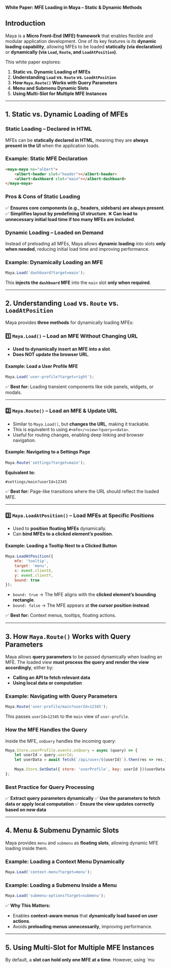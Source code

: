 **White Paper: MFE Loading in Maya – Static & Dynamic Methods**

## **Introduction**
Maya is a **Micro Front-End (MFE) framework** that enables flexible and modular application development. One of its key features is its **dynamic loading capability**, allowing MFEs to be loaded **statically (via declaration)** or **dynamically (via `Load`, `Route`, and `LoadAtPosition`)**.

This white paper explores:
1. **Static vs. Dynamic Loading of MFEs**
2. **Understanding `Load` vs. `Route` vs. `LoadAtPosition`**
3. **How `Maya.Route()` Works with Query Parameters**
4. **Menu and Submenu Dynamic Slots**
5. **Using Multi-Slot for Multiple MFE Instances**

---
## **1. Static vs. Dynamic Loading of MFEs**
### **Static Loading – Declared in HTML**
MFEs can be **statically declared in HTML**, meaning they are **always present in the UI** when the application loads.

### **Example: Static MFE Declaration**
```html
<maya-maya ns="albert">
    <albert-header slot="header"></albert-header>
    <albert-dashboard slot="main"></albert-dashboard>
</maya-maya>
```
### **Pros & Cons of Static Loading**
✅ **Ensures core components (e.g., headers, sidebars) are always present**.
✅ **Simplifies layout by predefining UI structure**.
❌ **Can lead to unnecessary initial load time if too many MFEs are included**.

### **Dynamic Loading – Loaded on Demand**
Instead of preloading all MFEs, Maya allows **dynamic loading** into slots **only when needed**, reducing initial load time and improving performance.

### **Example: Dynamically Loading an MFE**
```javascript
Maya.Load('dashboard?target=main');
```
This **injects the `dashboard` MFE** into the `main` slot **only when required**.

---
## **2. Understanding `Load` vs. `Route` vs. `LoadAtPosition`**
Maya provides **three methods** for dynamically loading MFEs:

### **1️⃣ `Maya.Load()` – Load an MFE Without Changing URL**
- **Used to dynamically insert an MFE into a slot**.
- **Does NOT update the browser URL**.

#### **Example: Load a User Profile MFE**
```javascript
Maya.Load('user-profile?target=right');
```
✅ **Best for:** Loading transient components like side panels, widgets, or modals.

---
### **2️⃣ `Maya.Route()` – Load an MFE & Update URL**
- Similar to `Maya.Load()`, but **changes the URL**, making it trackable.
- This is equivalent to using `#<mfe>/<view>?query=<data>`.
- Useful for routing changes, enabling deep linking and browser navigation.

#### **Example: Navigating to a Settings Page**
```javascript
Maya.Route('settings?target=main');
```
**Equivalent to:**
```plaintext
#settings/main?userId=12345
```
✅ **Best for:** Page-like transitions where the URL should reflect the loaded MFE.

---
### **3️⃣ `Maya.LoadAtPosition()` – Load MFEs at Specific Positions**
- Used to **position floating MFEs** dynamically.
- Can **bind MFEs to a clicked element’s position**.

#### **Example: Loading a Tooltip Next to a Clicked Button**
```javascript
Maya.LoadAtPosition({
    mfe: 'tooltip',
    target: 'menu',
    x: event.clientX,
    y: event.clientY,
    bound: true
});
```
- `bound: true` → The MFE aligns with the **clicked element’s bounding rectangle**.
- `bound: false` → The MFE appears at **the cursor position instead**.

✅ **Best for:** Context menus, tooltips, floating actions.

---
## **3. How `Maya.Route()` Works with Query Parameters**
Maya allows **query parameters** to be passed dynamically when loading an MFE. The loaded view **must process the query and render the view accordingly**, either by:
- **Calling an API to fetch relevant data**
- **Using local data or computation**

### **Example: Navigating with Query Parameters**
```javascript
Maya.Route('user-profile/main?userId=12345');
```
This passes `userId=12345` to the `main` view of `user-profile`.

### **How the MFE Handles the Query**
Inside the MFE, `onQuery` handles the incoming query:
```javascript
Maya.Store.userProfile.events.onQuery = async (query) => {
    let userId = query.userId;
    let userData = await fetch(`/api/user/${userId}`).then(res => res.json());
    
    Maya.Store.SetData({ store: 'userProfile', key: userId })(userData);
};
```
### **Best Practice for Query Processing**
✅ **Extract query parameters dynamically**
✅ **Use the parameters to fetch data or apply local computation**
✅ **Ensure the view updates correctly based on new data**

---
## **4. Menu & Submenu Dynamic Slots**
Maya provides `menu` and `submenu` as **floating slots**, allowing dynamic MFE loading inside them.

### **Example: Loading a Context Menu Dynamically**
```javascript
Maya.Load('context-menu?target=menu');
```

### **Example: Loading a Submenu Inside a Menu**
```javascript
Maya.Load('submenu-options?target=submenu');
```
✅ **Why This Matters:**
- Enables **context-aware menus** that **dynamically load based on user actions**.
- Avoids **preloading menus unnecessarily**, improving performance.

---
## **5. Using Multi-Slot for Multiple MFE Instances**
By default, a **slot can hold only one MFE at a time**. However, using `mu